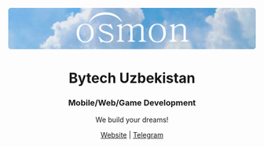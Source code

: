 <a href="https://bytech.uz"><img  src="./profile/banners.png" alt="Bytech's Hero Image"></a>

<p align="center"><h1 align="center">Bytech Uzbekistan</h1></p>

<p align="center"><h3 align="center">Mobile/Web/Game Development</h3></p>

<p align="center">We build your dreams!</p>

<p align="center"><a href="https://bytech.uz">Website</a> | <a href="https://t.me/bytechuz">Telegram</a></p>
